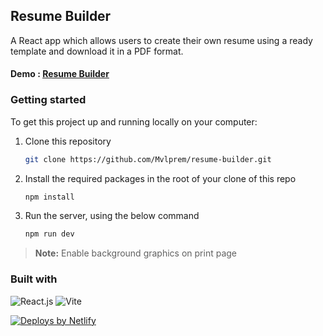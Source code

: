 ## Resume Builder

A React app which allows users to create their own resume using a ready template and download it in a PDF format.

#### Demo : [Resume Builder](https://prem-resume-builder.netlify.app/)

### Getting started

To get this project up and running locally on your computer:

1. Clone this repository

   ```bash
   git clone https://github.com/Mvlprem/resume-builder.git
   ```

2. Install the required packages in the root of your clone of this repo

   ```bash
   npm install
   ```

3. Run the server, using the below command

   ```bash
   npm run dev
   ```

> **Note:** Enable background graphics on print page

### Built with

![React.js](https://img.shields.io/badge/React.js-black?style=flat&logo=react&logoColor=61DAFB)
![Vite](https://img.shields.io/badge/Vite-white?style=flat&logo=vite&logoColor=593D88)

<a href="https://www.netlify.com"> <img src="https://www.netlify.com/v3/img/components/netlify-color-accent.svg" alt="Deploys by Netlify" /> </a>

